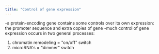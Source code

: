 ```yaml
---
title: "Control of gene expression"
---
```

-a protein-encoding gene contains some controls over its own expression: the promoter sequence and extra copies of gene
-much control of gene expression occurs in two general processes:
1) chromatin remodeling = &quot;on/off&quot; switch
2) microRNA's = &quot;dimmer&quot; switch

